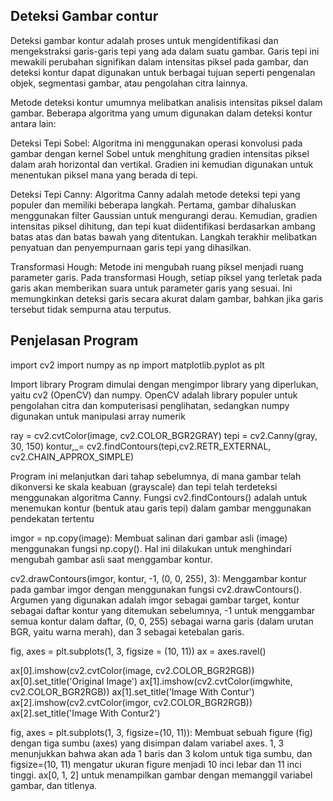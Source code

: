 
## Deteksi Gambar contur

Deteksi gambar kontur adalah proses untuk mengidentifikasi dan mengekstraksi garis-garis tepi yang ada dalam suatu gambar. Garis tepi ini mewakili perubahan signifikan dalam intensitas piksel pada gambar, dan deteksi kontur dapat digunakan untuk berbagai tujuan seperti pengenalan objek, segmentasi gambar, atau pengolahan citra lainnya.

Metode deteksi kontur umumnya melibatkan analisis intensitas piksel dalam gambar. Beberapa algoritma yang umum digunakan dalam deteksi kontur antara lain:

Deteksi Tepi Sobel: Algoritma ini menggunakan operasi konvolusi pada gambar dengan kernel Sobel untuk menghitung gradien intensitas piksel dalam arah horizontal dan vertikal. Gradien ini kemudian digunakan untuk menentukan piksel mana yang berada di tepi.

Deteksi Tepi Canny: Algoritma Canny adalah metode deteksi tepi yang populer dan memiliki beberapa langkah. Pertama, gambar dihaluskan menggunakan filter Gaussian untuk mengurangi derau. Kemudian, gradien intensitas piksel dihitung, dan tepi kuat diidentifikasi berdasarkan ambang batas atas dan batas bawah yang ditentukan. Langkah terakhir melibatkan penyatuan dan penyempurnaan garis tepi yang dihasilkan.

Transformasi Hough: Metode ini mengubah ruang piksel menjadi ruang parameter garis. Pada transformasi Hough, setiap piksel yang terletak pada garis akan memberikan suara untuk parameter garis yang sesuai. Ini memungkinkan deteksi garis secara akurat dalam gambar, bahkan jika garis tersebut tidak sempurna atau terputus.

## Penjelasan Program

import cv2
import numpy as np
import matplotlib.pyplot as plt

Import library Program dimulai dengan mengimpor library yang diperlukan, yaitu cv2 (OpenCV) dan numpy. OpenCV adalah library populer untuk pengolahan citra dan komputerisasi penglihatan, sedangkan numpy digunakan untuk manipulasi array numerik

ray = cv2.cvtColor(image, cv2.COLOR_BGR2GRAY)
tepi = cv2.Canny(gray, 30, 150)
kontur,_= cv2.findContours(tepi,cv2.RETR_EXTERNAL, cv2.CHAIN_APPROX_SIMPLE)

Program ini melanjutkan dari tahap sebelumnya, di mana gambar telah dikonversi ke skala keabuan (grayscale) dan tepi telah terdeteksi menggunakan algoritma Canny. Fungsi cv2.findContours() adalah untuk menemukan kontur (bentuk atau garis tepi) dalam gambar menggunakan pendekatan tertentu

imgor = np.copy(image): Membuat salinan dari gambar asli (image) menggunakan fungsi np.copy(). Hal ini dilakukan untuk menghindari mengubah gambar asli saat menggambar kontur.

cv2.drawContours(imgor, kontur, -1, (0, 0, 255), 3): Menggambar kontur pada gambar imgor dengan menggunakan fungsi cv2.drawContours(). Argumen yang digunakan adalah imgor sebagai gambar target, kontur sebagai daftar kontur yang ditemukan sebelumnya, -1 untuk menggambar semua kontur dalam daftar, (0, 0, 255) sebagai warna garis (dalam urutan BGR, yaitu warna merah), dan 3 sebagai ketebalan garis.

fig, axes = plt.subplots(1, 3, figsize = (10, 11))
ax = axes.ravel()

ax[0].imshow(cv2.cvtColor(image, cv2.COLOR_BGR2RGB))
ax[0].set_title('Original Image')
ax[1].imshow(cv2.cvtColor(imgwhite, cv2.COLOR_BGR2RGB))
ax[1].set_title('Image With Contur')
ax[2].imshow(cv2.cvtColor(imgor, cv2.COLOR_BGR2RGB))
ax[2].set_title('Image With Contur2')

fig, axes = plt.subplots(1, 3, figsize=(10, 11)): Membuat sebuah figure (fig) dengan tiga sumbu (axes) yang disimpan dalam variabel axes. 1, 3 menunjukkan bahwa akan ada 1 baris dan 3 kolom untuk tiga sumbu, dan figsize=(10, 11) mengatur ukuran figure menjadi 10 inci lebar dan 11 inci tinggi. ax[0, 1, 2] untuk menampilkan gambar dengan memanggil variabel gambar, dan titlenya.

